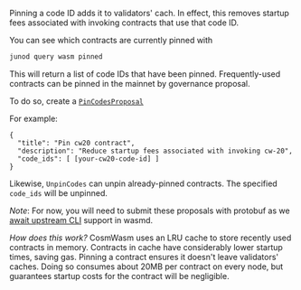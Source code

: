 Pinning a code ID adds it to validators' cach. In effect, this removes startup fees associated with invoking contracts that use that code ID.


You can see which contracts are currently pinned with

```sh
junod query wasm pinned
```

This will return a list of code IDs that have been pinned. Frequently-used contracts can be pinned in the mainnet by governance proposal.

To do so, create a [`PinCodesProposal`](https://github.com/CosmWasm/wasmd/blob/master/proto/cosmwasm/wasm/v1/proposal.proto#L94-L104)

For example:

```
{
  "title": "Pin cw20 contract",
  "description": "Reduce startup fees associated with invoking cw-20",
  "code_ids": [ [your-cw20-code-id] ]
}
```

Likewise, `UnpinCodes` can unpin already-pinned contracts. The specified `code_ids` will be unpinned.

*Note*: For now, you will need to submit these proposals with protobuf as we [await upstream CLI](https://github.com/CosmWasm/wasmd/issues/686) support in wasmd. 

*How does this work?* CosmWasm uses an LRU cache to store recently used
contracts in memory. Contracts in cache have considerably lower startup times,
saving gas. Pinning a contract ensures it doesn't leave validators' caches.
Doing so consumes about 20MB per contract on every node, but guarantees startup
costs for the contract will be negligible.
